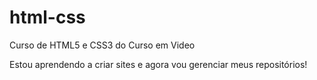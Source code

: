 # html-css
 Curso de HTML5 e CSS3 do Curso em Video

Estou aprendendo a criar sites e agora vou gerenciar meus repositórios!
